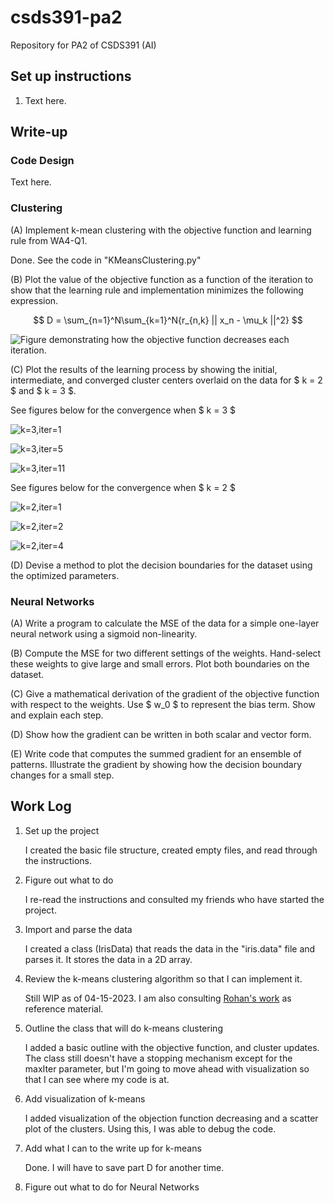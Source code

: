 # csds391-pa2

Repository for PA2 of CSDS391 (AI)

## Set up instructions

1. Text here.

## Write-up

### Code Design

Text here.

### Clustering

(A) Implement k-mean clustering with the objective function and learning rule from WA4-Q1.

Done. See the code in "KMeansClustering.py"

(B) Plot the value of the objective function as a function of the iteration to show that the learning rule and implementation minimizes the following expression.

$$ D = \sum_{n=1}^N\sum_{k=1}^N{r_{n,k} || x_n - \mu_k ||^2} $$

![Figure demonstrating how the objective function decreases each iteration.](figures/obj-func-decreasing.png)

(C) Plot the results of the learning process by showing the initial, intermediate, and converged cluster centers overlaid on the data for $ k = 2 $ and $ k = 3 $.

See figures below for the convergence when $ k = 3 $

![k=3,iter=1](figures/k3-i1.png)

![k=3,iter=5](figures/k3-i5.png)

![k=3,iter=11](figures/k3-i11.png)

See figures below for the convergence when $ k = 2 $

![k=2,iter=1](figures/k2-i1.png)

![k=2,iter=2](figures/k2-i2.png)

![k=2,iter=4](figures/k2-i4.png)

(D) Devise a method to plot the decision boundaries for the dataset using the optimized parameters.

### Neural Networks

(A) Write a program to calculate the MSE of the data for a simple one-layer neural network using a sigmoid non-linearity.

(B) Compute the MSE for two different settings of the weights. Hand-select these weights to give large and small errors. Plot both boundaries on the dataset.

(C) Give a mathematical derivation of the gradient of the objective function with respect to the weights. Use $ w_0 $ to represent the bias term. Show and explain each step.

(D) Show how the gradient can be written in both scalar and vector form.

(E) Write code that computes the summed gradient for an ensemble of patterns. Illustrate the gradient by showing how the decision boundary changes for a small step.

## Work Log

1. Set up the project

    I created the basic file structure, created empty files, and read through the instructions.

2. Figure out what to do

    I re-read the instructions and consulted my friends who have started the project.

3. Import and parse the data

    I created a class (IrisData) that reads the data in the "iris.data" file and parses it. It stores the data in a 2D array.

4. Review the k-means clustering algorithm so that I can implement it.

    Still WIP as of 04-15-2023. I am also consulting [Rohan's work](https://github.com/Rohan-s18/Artificial_Intelligence/tree/main/AI-based%20implementations/Iris%20classification) as reference material.

5. Outline the class that will do k-means clustering

    I added a basic outline with the objective function, and cluster updates. The class still doesn't have a stopping mechanism except for the maxIter parameter, but I'm going to move ahead with visualization so that I can see where my code is at.

6. Add visualization of k-means

    I added visualization of the objection function decreasing and a scatter plot of the clusters. Using this, I was able to debug the code.

7. Add what I can to the write up for k-means

    Done. I will have to save part D for another time.

8. Figure out what to do for Neural Networks
